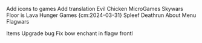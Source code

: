 Add icons to games
Add translation
Evil Chicken
MicroGames
Skywars
Floor is Lava
Hunger Games {cm:2024-03-31}
Spleef
Deathrun
About Menu
Flagwars

Items Upgrade bug
Fix bow enchant in flagw frontl